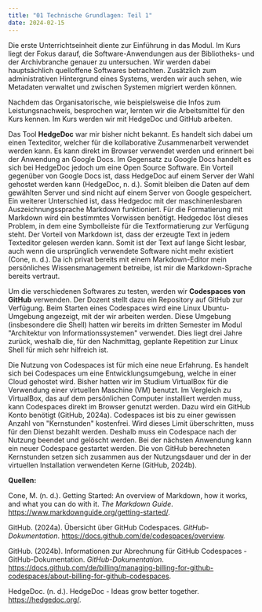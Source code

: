 ```yaml
---
title: "01 Technische Grundlagen: Teil 1"
date: 2024-02-15
---
```

Die erste Unterrichtseinheit diente zur Einführung in das Modul. Im Kurs liegt der Fokus darauf, die Software-Anwendungen aus der Bibliotheks- und der Archivbranche genauer zu untersuchen. Wir werden dabei hauptsächlich quelloffene Softwares betrachten. Zusätzlich zum administrativen Hintergrund eines Systems, werden wir auch sehen, wie Metadaten verwaltet und zwischen Systemen migriert werden können. 

Nachdem das Organisatorische, wie beispielsweise die Infos zum Leistungsnachweis, besprochen war, lernten wir die Arbeitsmittel für den Kurs kennen. Im Kurs werden wir mit HedgeDoc und GitHub arbeiten. 

Das Tool **HedgeDoc** war mir bisher nicht bekannt. Es handelt sich dabei um einen Texteditor, welcher für die kollaborative Zusammenarbeit verwendet werden kann. Es kann direkt im Browser verwendet werden und erinnert bei der Anwendung an Google Docs. Im Gegensatz zu Google Docs handelt es sich bei HedgeDoc jedoch um eine Open Source Software. Ein Vorteil gegenüber von Google Docs ist, dass HedgeDoc auf einem Server der Wahl gehostet werden kann (HedgeDoc, n. d.). Somit bleiben die Daten auf dem gewählten Server und sind nicht auf einem Server von Google gespeichert. Ein weiterer Unterschied ist, dass Hedgedoc mit der maschinenlesbaren Auszeichnungssprache Markdown funktioniert. Für die Formatierung mit Markdown wird ein bestimmtes Vorwissen benötigt. Hedgedoc löst dieses Problem, in dem eine Symbolleiste für die Textformatierung zur Verfügung steht. Der Vorteil von Markdown ist, dass der erzeugte Text in jedem Texteditor gelesen werden kann. Somit ist der Text auf lange Sicht lesbar, auch wenn die ursprünglich verwendete Software nicht mehr existiert (Cone, n. d.). Da ich privat bereits mit einem Markdown-Editor mein persönliches Wissensmanagement betreibe, ist mir die Markdown-Sprache bereits vertraut. 

Um die verschiedenen Softwares zu testen, werden wir **Codespaces von GitHub** verwenden. Der Dozent stellt dazu ein Repository auf GitHub zur Verfügung. Beim Starten eines Codespaces wird eine Linux Ubuntu-Umgebung angezeigt, mit der wir arbeiten werden. Diese Umgebung (insbesondere die Shell) hatten wir bereits im dritten Semester im Modul "Architektur von Informationssystemen" verwendet. Dies liegt drei Jahre zurück, weshalb die, für den Nachmittag, geplante Repetition zur Linux Shell für mich sehr hilfreich ist. 

Die Nutzung von Codespaces ist für mich eine neue Erfahrung. Es handelt sich bei Codespaces um eine Entwicklungsumgebung, welche in einer Cloud gehostet wird. Bisher hatten wir im Studium VirtualBox für die Verwendung einer virtuellen Maschine (VM) benutzt. Im Vergleich zu VirtualBox, das auf dem persönlichen Computer installiert werden muss, kann Codespaces direkt im Browser genutzt werden. Dazu wird ein GitHub Konto benötigt (GitHub, 2024a). Codespaces ist bis zu einer gewissen Anzahl von "Kernstunden" kostenfrei. Wird dieses Limit überschritten, muss für den Dienst bezahlt werden. Deshalb muss ein Codespace nach der Nutzung beendet und gelöscht werden. Bei der nächsten Anwendung kann ein neuer Codespace gestartet werden. Die von GitHub berechneten Kernstunden setzen sich zusammen aus der Nutzungsdauer und der in der virtuellen Installation verwendeten Kerne (GitHub, 2024b). 

**Quellen:** 

Cone, M. (n. d.). Getting Started: An overview of Markdown, how it works, and what you can do with it. _The Markdown Guide_. https://www.markdownguide.org/getting-started/.

GitHub. (2024a). Übersicht über GitHub Codespaces. _GitHub-Dokumentation_. https://docs.github.com/de/codespaces/overview.

GitHub. (2024b). Informationen zur Abrechnung für GitHub Codespaces - GitHub-Dokumentation. _GitHub-Dokumentation_. https://docs.github.com/de/billing/managing-billing-for-github-codespaces/about-billing-for-github-codespaces.

HedgeDoc. (n. d.). HedgeDoc - Ideas grow better together. https://hedgedoc.org/.








